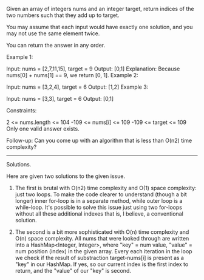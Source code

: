 Given an array of integers nums and an integer target, return indices of the two numbers such that they add up to target.

You may assume that each input would have exactly one solution, and you may not use the same element twice.

You can return the answer in any order.

 

Example 1:

Input: nums = [2,7,11,15], target = 9
Output: [0,1]
Explanation: Because nums[0] + nums[1] == 9, we return [0, 1].
Example 2:

Input: nums = [3,2,4], target = 6
Output: [1,2]
Example 3:

Input: nums = [3,3], target = 6
Output: [0,1]
 

Constraints:

2 <= nums.length <= 104
-109 <= nums[i] <= 109
-109 <= target <= 109
Only one valid answer exists.
 

Follow-up: Can you come up with an algorithm that is less than O(n2) time complexity?


------------------------------------------------------------------------------------------
Solutions.

Here are given two solutions to the given issue.
1. The first is brutal with O(n2) time complexity and O(1) space complexity: just two loops. 
To make the code clearer to understand (though a bit longer) inner for-loop is in a separate method, while outer loop is a while-loop.
It's possible to solve this issue just using two for-loops without all these additional indexes that is, I believe, a conventional solution.

2. The second is a bit more sophisticated with O(n) time complexity and O(n) space complexity.
All nums that were looked through are written into a HashMap<Integer, Integer>, where 
"key" = num value,
"value" = num position (index) in the given array.
Every each iteration in the loop we check if the result of substraction target-nums[i] is present as a "key" in our HashMap. 
If yes, so our current index is the first index to return, and the "value" of our "key" is second.